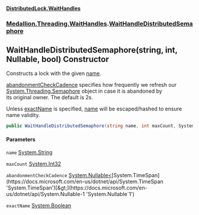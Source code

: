 #### [DistributedLock.WaitHandles](README.md 'README')
### [Medallion.Threading.WaitHandles](Medallion.Threading.WaitHandles.md 'Medallion.Threading.WaitHandles').[WaitHandleDistributedSemaphore](WaitHandleDistributedSemaphore.md 'Medallion.Threading.WaitHandles.WaitHandleDistributedSemaphore')

## WaitHandleDistributedSemaphore(string, int, Nullable<TimeSpan>, bool) Constructor

Constructs a lock with the given [name](WaitHandleDistributedSemaphore..ctor.4ysEtsHFYQ8UNvnVKspCjg.md#Medallion.Threading.WaitHandles.WaitHandleDistributedSemaphore.WaitHandleDistributedSemaphore(string,int,System.Nullable_System.TimeSpan_,bool).name 'Medallion.Threading.WaitHandles.WaitHandleDistributedSemaphore.WaitHandleDistributedSemaphore(string, int, System.Nullable<System.TimeSpan>, bool).name').  
  
[abandonmentCheckCadence](WaitHandleDistributedSemaphore..ctor.4ysEtsHFYQ8UNvnVKspCjg.md#Medallion.Threading.WaitHandles.WaitHandleDistributedSemaphore.WaitHandleDistributedSemaphore(string,int,System.Nullable_System.TimeSpan_,bool).abandonmentCheckCadence 'Medallion.Threading.WaitHandles.WaitHandleDistributedSemaphore.WaitHandleDistributedSemaphore(string, int, System.Nullable<System.TimeSpan>, bool).abandonmentCheckCadence') specifies how frequently we refresh our [System.Threading.Semaphore](https://docs.microsoft.com/en-us/dotnet/api/System.Threading.Semaphore 'System.Threading.Semaphore') object in case it is abandoned by  
its original owner. The default is 2s.  
  
Unless [exactName](WaitHandleDistributedSemaphore..ctor.4ysEtsHFYQ8UNvnVKspCjg.md#Medallion.Threading.WaitHandles.WaitHandleDistributedSemaphore.WaitHandleDistributedSemaphore(string,int,System.Nullable_System.TimeSpan_,bool).exactName 'Medallion.Threading.WaitHandles.WaitHandleDistributedSemaphore.WaitHandleDistributedSemaphore(string, int, System.Nullable<System.TimeSpan>, bool).exactName') is specified, [name](WaitHandleDistributedSemaphore..ctor.4ysEtsHFYQ8UNvnVKspCjg.md#Medallion.Threading.WaitHandles.WaitHandleDistributedSemaphore.WaitHandleDistributedSemaphore(string,int,System.Nullable_System.TimeSpan_,bool).name 'Medallion.Threading.WaitHandles.WaitHandleDistributedSemaphore.WaitHandleDistributedSemaphore(string, int, System.Nullable<System.TimeSpan>, bool).name') will be escaped/hashed to ensure name validity.

```csharp
public WaitHandleDistributedSemaphore(string name, int maxCount, System.Nullable<System.TimeSpan> abandonmentCheckCadence=null, bool exactName=false);
```
#### Parameters

<a name='Medallion.Threading.WaitHandles.WaitHandleDistributedSemaphore.WaitHandleDistributedSemaphore(string,int,System.Nullable_System.TimeSpan_,bool).name'></a>

`name` [System.String](https://docs.microsoft.com/en-us/dotnet/api/System.String 'System.String')

<a name='Medallion.Threading.WaitHandles.WaitHandleDistributedSemaphore.WaitHandleDistributedSemaphore(string,int,System.Nullable_System.TimeSpan_,bool).maxCount'></a>

`maxCount` [System.Int32](https://docs.microsoft.com/en-us/dotnet/api/System.Int32 'System.Int32')

<a name='Medallion.Threading.WaitHandles.WaitHandleDistributedSemaphore.WaitHandleDistributedSemaphore(string,int,System.Nullable_System.TimeSpan_,bool).abandonmentCheckCadence'></a>

`abandonmentCheckCadence` [System.Nullable&lt;](https://docs.microsoft.com/en-us/dotnet/api/System.Nullable-1 'System.Nullable`1')[System.TimeSpan](https://docs.microsoft.com/en-us/dotnet/api/System.TimeSpan 'System.TimeSpan')[&gt;](https://docs.microsoft.com/en-us/dotnet/api/System.Nullable-1 'System.Nullable`1')

<a name='Medallion.Threading.WaitHandles.WaitHandleDistributedSemaphore.WaitHandleDistributedSemaphore(string,int,System.Nullable_System.TimeSpan_,bool).exactName'></a>

`exactName` [System.Boolean](https://docs.microsoft.com/en-us/dotnet/api/System.Boolean 'System.Boolean')